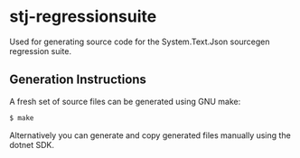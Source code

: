 # stj-regressionsuite

Used for generating source code for the System.Text.Json sourcegen regression suite.

## Generation Instructions

A fresh set of source files can be generated using GNU make:

```bash
$ make
```

Alternatively you can generate and copy generated files manually using the dotnet SDK.